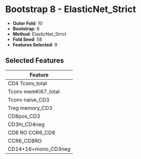 # Bootstrap 8 - ElasticNet_Strict

- **Outer Fold**: 10
- **Bootstrap**: 8
- **Method**: ElasticNet_Strict
- **Fold Seed**: 58
- **Features Selected**: 9

## Selected Features

| Feature |
|---------|
| CD4 Tconv_total |
| Tconv memKi67_total |
| Tconv naive_CD3 |
| Treg memory_CD3 |
| CD8pos_CD3 |
| CD3hi_CD4neg |
| CD8 RO CCR6_CD8 |
| CCR6_CD8RO |
| CD14+16+mono_CD3neg |
